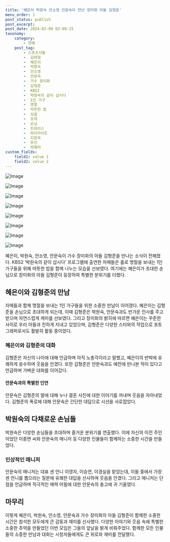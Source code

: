 ```yaml
---
title: '혜은이 박원숙 안소영 안문숙이 만난 장미화 아들 김형준'
menu_order: 1
post_status: publish
post_excerpt: 
post_date: 2024-02-09 02:00:15
taxonomy:
    category:
        - 연예
    post_tag:
        - 스포츠서울
        -  김태형
        -  혜은이
        -  박원숙
        -  안소영
        -  안문숙
        -  가수 장미화
        -  김형준
        -  KBS2
        -  박원숙의 같이 삽시다
        -  1인 가구
        -  명절
        -  따뜻한 밥
        -  싱글
        -  초대
        -  손님
        -  트와이스
        -  하이라이트
        -  지창욱
        -  유선
        -  박해미
custom_fields:
    field1: value 1
    field2: value 2
---
```


![Image](https://mimgnews.pstatic.net/image/468/2024/02/08/0001029345_001_20240208223323088.jpg?type=w540)

![Image](https://ssl.pstatic.net/mimgnews/image/468/2024/02/08/0001029345_002_20240208223323123.jpg?type=w540)

![Image](https://mimgnews.pstatic.net/image/468/2024/02/08/0001029345_003_20240208223323154.jpg?type=w540)

![Image](https://ssl.pstatic.net/mimgnews/image/468/2024/02/08/0001029345_004_20240208223323186.jpg?type=w540)

![Image](https://mimgnews.pstatic.net/image/468/2024/02/08/0001029345_005_20240208223323222.jpg?type=w540)

![Image](https://ssl.pstatic.net/mimgnews/image/468/2024/02/08/0001029345_006_20240208223323250.jpg?type=w540)

![Image](https://mimgnews.pstatic.net/image/468/2024/02/08/0001029345_007_20240208223323280.jpg?type=w540)

![Image](https://ssl.pstatic.net/mimgnews/image/468/2024/02/08/0001029345_008_20240208223323314.jpg?type=w540)

혜은이, 박원숙, 안소영, 안문숙이 가수 장미화의 아들 김형준을 만나는 소식이 전해졌다. KBS2 ‘박원숙의 같이 삽시다’ 프로그램에 출연한 자매들은 홀로 명절을 보내는 1인 가구들을 위해 따뜻한 밥을 함께 나누는 모습을 선보였다. 여기에는 혜은이가 초대한 손님으로 장미화의 아들 김형준이 등장하여 특별한 분위기를 더했다.  
## 혜은이와 김형준의 만남
자매들과 함께 명절을 보내는 1인 가구들을 위한 소중한 만남이 이어졌다. 혜은이는 김형준을 손님으로 초대하게 되는데, 이때 김형준은 박원숙, 안문숙과도 반가운 인사를 주고받으며 자연스럽게 케미를 선보였다. 그리고 장미화의 밝히에 따르면 혜은이는 꾸준한 사이로 우리 아들과 친하게 지내고 있었으며, 김형준은 다양한 스타와의 작업으로 포토그래퍼로서도 활발히 활동 중이었다.  
### 혜은이와 김형준의 대화
김형준은 자신의 나이에 대해 언급하며 아직 노총각이라고 말했고, 혜은이의 반박에 유쾌하게 응수하며 웃음을 안겼다. 또한 김형준은 안문숙과도 예전에 만나본 적이 있다고 언급하며 가벼운 대화를 이어갔다.  
#### 안문숙과의 특별한 인연
안문숙은 김형준의 말에 대해 누나 결혼 사진에 대한 이야기를 꺼내며 웃음을 자아내었다. 김형준의 폭로에 대해 안문숙은 간단한 대답으로 시선을 사로잡았다.  
## 박원숙의 다채로운 손님들
박원숙은 다양한 손님들을 초대하며 즐거운 분위기를 연출했다. 이에 자신의 이전 주인이었던 이종면 씨와 안문숙의 매니저 등 다양한 인물들이 함께하는 소중한 시간을 만들었다.  
### 인상적인 매니저
안문숙의 매니저는 대표 센 언니 이영자, 이승연, 이경실을 맡았는데, 이들 중에서 가장 센 언니를 뽑으라는 질문에 유쾌한 대답을 선사하며 웃음을 안겼다. 그리고 매니저는 단점을 언급하며 적극적인 매력 어필에 대한 안문숙의 충고에 귀 기울였다.  
## 마무리
이렇게 혜은이, 박원숙, 안소영, 안문숙과 가수 장미화의 아들 김형준이 함께한 소중한 시간은 참석한 모두에게 큰 감동과 재미를 선사했다. 다양한 이야기와 웃음 속에 특별한 소중한 추억을 만들었던 이번 모임은 그들의 앞날을 밝게 비춰주었다. 함께한 모든 인물들의 소중한 만남과 대화는 시청자들에게도 큰 위로와 재미를 전달했다.

